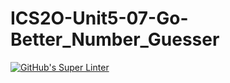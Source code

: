 # ICS2O-Unit5-07-Go-Better_Number_Guesser
[![GitHub's Super Linter](https://github.com/Ryan-Shaw-2/ICS2O-Unit5-07-Go-Better_Number_Guesser/workflows/GitHub's%20Super%20Linter/badge.svg)](https://github.com/Ryan-Shaw-2/ICS2O-Unit5-07-Go-Better_Number_Guesser/actions)